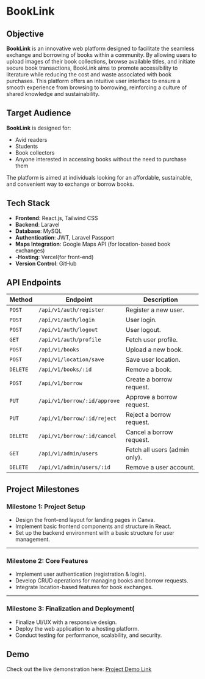 # BookLink

## Objective
**BookLink** is an innovative web platform designed to facilitate the seamless exchange and borrowing of books within a community. By allowing users to upload images of their book collections, browse available titles, and initiate secure book transactions, BookLink aims to promote accessibility to literature while reducing the cost and waste associated with book purchases. This platform offers an intuitive user interface to ensure a smooth experience from browsing to borrowing, reinforcing a culture of shared knowledge and sustainability.

## Target Audience
**BookLink** is designed for:
- Avid readers
- Students
- Book collectors
- Anyone interested in accessing books without the need to purchase them

The platform is aimed at individuals looking for an affordable, sustainable, and convenient way to exchange or borrow books.

## Tech Stack
- **Frontend**: React.js, Tailwind CSS
- **Backend**: Laravel
- **Database**: MySQL
- **Authentication**: JWT, Laravel Passport
- **Maps Integration**: Google Maps API (for location-based book exchanges)
- -**Hosting**: Vercel(for front-end)
- **Version Control**: GitHub

  
## API Endpoints

| **Method** | **Endpoint**                     | **Description**                  |
|------------|----------------------------------|----------------------------------|
| `POST`     | `/api/v1/auth/register`          | Register a new user.             |
| `POST`     | `/api/v1/auth/login`             | User login.                      |
| `POST`     | `/api/v1/auth/logout`            | User logout.                     |
| `GET`      | `/api/v1/auth/profile`           | Fetch user profile.              |
| `POST`     | `/api/v1/books`                  | Upload a new book.               |
| `POST`     | `/api/v1/location/save`          | Save user location.              |
| `DELETE`   | `/api/v1/books/:id`              | Remove a book.                   |
| `POST`     | `/api/v1/borrow`                 | Create a borrow request.         |
| `PUT`      | `/api/v1/borrow/:id/approve`     | Approve a borrow request.        |
| `PUT`      | `/api/v1/borrow/:id/reject`      | Reject a borrow request.         |
| `DELETE`   | `/api/v1/borrow/:id/cancel`      | Cancel a borrow request.         |
| `GET`      | `/api/v1/admin/users`            | Fetch all users (admin only).    |
| `DELETE`   | `/api/v1/admin/users/:id`        | Remove a user account.           |


## Project Milestones

### **Milestone 1: Project Setup**
- Design the front-end layout for landing pages in Canva.
- Implement basic frontend components and structure in React.
- Set up the backend environment with a basic structure for user management.

---

### **Milestone 2: Core Features**
- Implement user authentication (registration & login).
- Develop CRUD operations for managing books and borrow requests.
- Integrate location-based features for book exchanges.

---

### **Milestone 3: Finalization and Deployment**(
- Finalize UI/UX with a responsive design.
- Deploy the web application to a hosting platform.
- Conduct testing for performance, scalability, and security.

## Demo
Check out the live demonstration here: [Project Demo Link](https://www.canva.com/design/DAGbKhfc95k/EC34QSav3JdoEEESA62d_w/edit)


